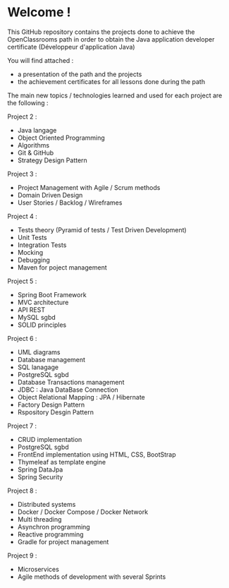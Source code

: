 # Welcome !

This GitHub repository contains the projects done to achieve the OpenClassrooms path in order to obtain the Java application developer certificate (Développeur d'application Java)

You will find attached :
- a presentation of the path and the projects
- the achievement certificates for all lessons done during the path

The main new topics / technologies learned and used for each project are the following :

Project 2 :
- Java langage
- Object Oriented Programming
- Algorithms
- Git & GitHub
- Strategy Design Pattern

Project 3 :
- Project Management with Agile / Scrum methods
- Domain Driven Design
- User Stories / Backlog / Wireframes

Project 4 :
- Tests theory (Pyramid of tests / Test Driven Development)
- Unit Tests
- Integration Tests
- Mocking
- Debugging
- Maven for poject management

Project 5 :
- Spring Boot Framework
- MVC architecture
- API REST
- MySQL sgbd
- SOLID principles

Project 6 :
- UML diagrams
- Database management
- SQL lanagage
- PostgreSQL sgbd
- Database Transactions management
- JDBC : Java DataBase Connection
- Object Relational Mapping : JPA / Hibernate 
- Factory Design Pattern
- Rspository Desgin Pattern

Project 7 :
- CRUD implementation
- PostgreSQL sgbd
- FrontEnd implementation using HTML, CSS, BootStrap
- Thymeleaf as template engine
- Spring DataJpa
- Spring Security

Project 8 :
- Distributed systems
- Docker / Docker Compose / Docker Network
- Multi threading 
- Asynchron programming
- Reactive programming
- Gradle for project management

Project 9 :
- Microservices
- Agile methods of development with several Sprints
